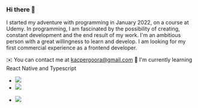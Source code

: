### Hi there 👋
I started my adventure with programming in January 2022, on a course at Udemy. In programming, I am fascinated by the possibility of creating, constant development and the end result of my work. I'm an ambitious person with a great willingness to learn and develop. I am looking for my first commercial experience as a frontend developer.

✉️ You can contact me at kacpergoora@gmail.com
🧠 I'm currently learning  React  Native and Typescript
<ul>
	<li>
		<a href="https://developer.mozilla.org/en-US/docs/Web/JavaScript"><img src='https://img.shields.io/badge/JavaScript-323330?style=for-the-badge&logo=javascript&logoColor=F7DF1E'></img></a>
	</li>
	<li>
	<a href="https://developer.mozilla.org/en-US/docs/Web/html"><img src='https://img.shields.io/badge/HTML5-E34F26?style=for-the-badge&logo=html5&logoColor=white'></img></a></li>
	<li>

<a href='https://developer.mozilla.org/en-US/docs/Web/css'><img src='https://img.shields.io/badge/css3-%231572B6.svg?style=for-the-badge&logo=css3&logoColor=white'/><a/>
	</li>
	</ul>
